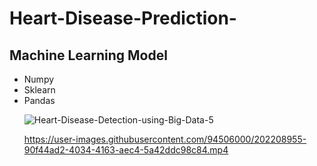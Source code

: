 # Heart-Disease-Prediction-
<h2> Machine Learning Model</h2>
<ul>
<li>Numpy</li>
<li>Sklearn</li>
<li>Pandas</li>

![Heart-Disease-Detection-using-Big-Data-5](https://user-images.githubusercontent.com/94506000/202203809-da2e9882-12c8-4476-a625-62aba25a4146.png)



https://user-images.githubusercontent.com/94506000/202208955-90f44ad2-4034-4163-aec4-5a42ddc98c84.mp4

